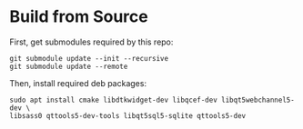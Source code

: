 

# Build from Source

First, get submodules required by this repo:
```shell
git submodule update --init --recursive
git submodule update --remote
```

Then, install required deb packages:
```shell
sudo apt install cmake libdtkwidget-dev libqcef-dev libqt5webchannel5-dev \
libsass0 qttools5-dev-tools libqt5sql5-sqlite qttools5-dev
```
